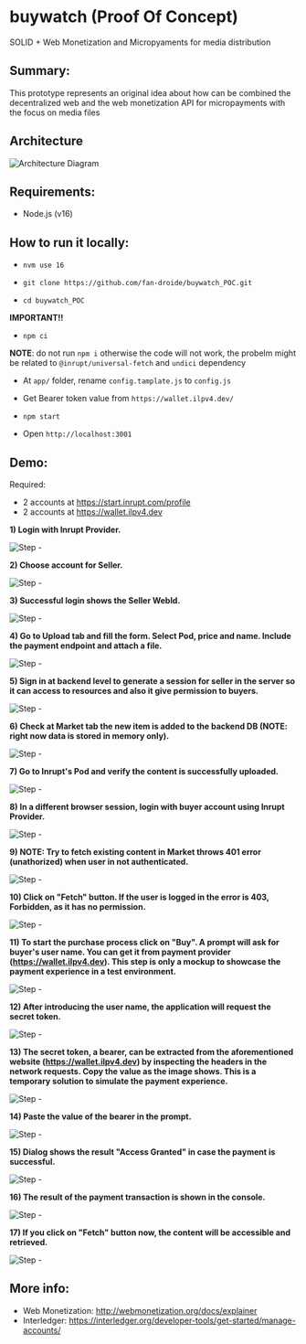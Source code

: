 # buywatch (Proof Of Concept)
SOLID + Web Monetization and Micropyaments for media distribution

## Summary:
This prototype represents an original idea about how can be combined the decentralized web and the web monetization API for micropayments with the focus on media files


## Architecture 

![Architecture Diagram](https://raw.githubusercontent.com/fan-droide/buywatch_POC/main/screenshots/architecture_diagram.jpg)

## Requirements:
- Node.js (v16)


## How to run it locally:

- `nvm use 16`

- `git clone https://github.com/fan-droide/buywatch_POC.git`

- `cd buywatch_POC`

**IMPORTANT!!**

- `npm ci`

**NOTE**: do not run `npm i` otherwise the code will not work, the probelm might be related to `@inrupt/universal-fetch` and `undici` dependency

- At `app/` folder, rename `config.tamplate.js` to `config.js`

- Get Bearer token value from `https://wallet.ilpv4.dev/`

- `npm start`

- Open `http://localhost:3001`

## Demo:

Required:

- 2 accounts at https://start.inrupt.com/profile
- 2 accounts at https://wallet.ilpv4.dev

**1) Login with Inrupt Provider.**

![Step  - ](https://raw.githubusercontent.com/fan-droide/buywatch_POC/main/screenshots/step01_login_inrupt_seller.png)


**2) Choose account for Seller.**

![Step  - ](https://raw.githubusercontent.com/fan-droide/buywatch_POC/main/screenshots/step02_inruptaccount_seller.png)


**3) Successful login shows the Seller WebId.**

![Step  - ](https://raw.githubusercontent.com/fan-droide/buywatch_POC/main/screenshots/step03_homescreenloggedin.png)


**4) Go to Upload tab and fill the form. Select Pod, price and name. Include the payment endpoint and attach a file.**

![Step  - ](https://raw.githubusercontent.com/fan-droide/buywatch_POC/main/screenshots/step04_uploadform.png)


**5) Sign in at backend level to generate a session for seller in the server so it can access to resources and also it give permission to buyers.**

![Step  - ](https://raw.githubusercontent.com/fan-droide/buywatch_POC/main/screenshots/step05_backendauthentication.png)


**6) Check at Market tab the new item is added to the backend DB (NOTE: right now data is stored in memory only).**

![Step  - ](https://raw.githubusercontent.com/fan-droide/buywatch_POC/main/screenshots/step06_validateitemmarket.png)


**7) Go to Inrupt's Pod and verify the content is successfully uploaded.**

![Step  - ](https://raw.githubusercontent.com/fan-droide/buywatch_POC/main/screenshots/step07_checkInruptPod.png)


**8) In a different browser session, login with buyer account using Inrupt Provider.**

![Step  - ](https://raw.githubusercontent.com/fan-droide/buywatch_POC/main/screenshots/step08_loginNewWindowBuyer.png)


**9) NOTE: Try to fetch existing content in Market throws 401 error (unathorized) when user in not authenticated.**

![Step  - ](https://raw.githubusercontent.com/fan-droide/buywatch_POC/main/screenshots/step09_tryfetchwithoutlogin.png)


**10) Click on "Fetch" button. If the user is logged in the error is 403, Forbidden, as it has no permission.**

![Step  - ](https://raw.githubusercontent.com/fan-droide/buywatch_POC/main/screenshots/step10_403forbidden.png)


**11) To start the purchase process click on "Buy". A prompt will ask for buyer's user name. You can get it from payment provider (https://wallet.ilpv4.dev). This step is only a mockup to showcase the payment experience in a test environment.**

![Step  - ](https://raw.githubusercontent.com/fan-droide/buywatch_POC/main/screenshots/step11_usernamePayBuyer.png)


**12) After introducing the user name, the application will request the secret token.**

![Step  - ](https://raw.githubusercontent.com/fan-droide/buywatch_POC/main/screenshots/step12_IntroducePyamentSession.png)


**13) The secret token, a bearer, can be extracted from the aforementioned website (https://wallet.ilpv4.dev) by inspecting the headers in the network requests. Copy the value as the image shows. This is a temporary solution to simulate the payment experience.**

![Step  - ](https://raw.githubusercontent.com/fan-droide/buywatch_POC/main/screenshots/step13_getBearerTOken.png)


**14) Paste the value of the bearer in the prompt.**

![Step  - ](https://raw.githubusercontent.com/fan-droide/buywatch_POC/main/screenshots/step14_introduceToken.png)


**15) Dialog shows the result "Access Granted" in case the payment is successful.**

![Step  - ](https://raw.githubusercontent.com/fan-droide/buywatch_POC/main/screenshots/step15_dialogSuccessAccess.png)


**16) The result of the payment transaction is shown in the console.**

![Step  - ](https://raw.githubusercontent.com/fan-droide/buywatch_POC/main/screenshots/step16_paymenSuccesstResponse.png)


**17) If you click on "Fetch" button now, the content will be accessible and retrieved.**

![Step  - ](https://raw.githubusercontent.com/fan-droide/buywatch_POC/main/screenshots/step17_fetchFromBuyer.png)



## More info:

- Web Monetization: http://webmonetization.org/docs/explainer
- Interledger: https://interledger.org/developer-tools/get-started/manage-accounts/